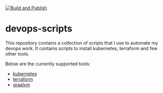 [![Build and Publish](https://github.com/rahulmlokurte/devops-scripts/actions/workflows/build-and-publish.yml/badge.svg?branch=master)](https://github.com/rahulmlokurte/devops-scripts/actions/workflows/build-and-publish.yml)

# devops-scripts

This repository contains a collection of scripts that I use to automate my devops work. It contains scripts
to install kubernetes, terraform and few other tools.

Below are the currently supported tools:

- [kubernetes](./kubernetes)
- [terraform](./terraform)
- [graalvm](./graalvm-native-java)